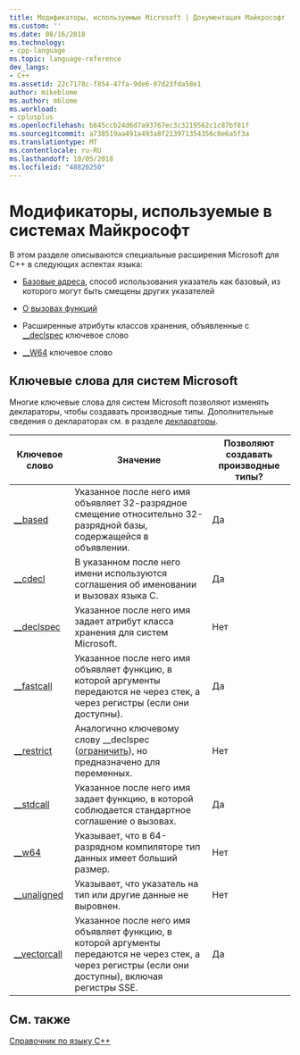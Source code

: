 ```yaml
---
title: Модификаторы, используемые Microsoft | Документация Майкрософт
ms.custom: ''
ms.date: 08/16/2018
ms.technology:
- cpp-language
ms.topic: language-reference
dev_langs:
- C++
ms.assetid: 22c7178c-f854-47fa-9de6-07d23fda58e1
author: mikeblome
ms.author: mblome
ms.workload:
- cplusplus
ms.openlocfilehash: b845ccb24d6d7a93767ec3c3219562c1c87bf81f
ms.sourcegitcommit: a738519aa491a493a8f213971354356c0e6a5f3a
ms.translationtype: MT
ms.contentlocale: ru-RU
ms.lasthandoff: 10/05/2018
ms.locfileid: "48820250"
---
```

# <a name="microsoft-specific-modifiers"></a>Модификаторы, используемые в системах Майкрософт

В этом разделе описываются специальные расширения Microsoft для C++ в следующих аспектах языка:

- [Базовые адреса](based-addressing.md), способ использования указатель как базовый, из которого могут быть смещены других указателей

- [О вызовах функций](calling-conventions.md)

- Расширенные атрибуты классов хранения, объявленные с [__declspec](declspec.md) ключевое слово

- [__W64](w64.md) ключевое слово

## <a name="microsoft-specific-keywords"></a>Ключевые слова для систем Microsoft

Многие ключевые слова для систем Microsoft позволяют изменять деклараторы, чтобы создавать производные типы. Дополнительные сведения о деклараторах см. в разделе [деклараторы](overview-of-declarators.md).

|Ключевое слово|Значение|Позволяют создавать производные типы?|
|-------------|-------------|---------------------------------|
|[__based](based-grammar.md)|Указанное после него имя объявляет 32-разрядное смещение относительно 32-разрядной базы, содержащейся в объявлении.|Да|
|[__cdecl](cdecl.md)|В указанном после него имени используются соглашения об именовании и вызовах языка C.|Да|
|[__declspec](declspec.md)|Указанное после него имя задает атрибут класса хранения для систем Microsoft.|Нет|
|[__fastcall](fastcall.md)|Указанное после него имя объявляет функцию, в которой аргументы передаются не через стек, а через регистры (если они доступны).|Да|
|[__restrict](extension-restrict.md)|Аналогично ключевому слову __declspec ([ограничить](restrict.md)), но предназначено для переменных.|Нет|
|[__stdcall](stdcall.md)|Указанное после него имя задает функцию, в которой соблюдается стандартное соглашение о вызовах.|Да|
|[__w64](w64.md)|Указывает, что в 64-разрядном компиляторе тип данных имеет больший размер.|Нет|
|[__unaligned](unaligned.md)|Указывает, что указатель на тип или другие данные не выровнен.|Нет|
|[__vectorcall](vectorcall.md)|Указанное после него имя объявляет функцию, в которой аргументы передаются не через стек, а через регистры (если они доступны), включая регистры SSE.|Да|

## <a name="see-also"></a>См. также

[Справочник по языку C++](cpp-language-reference.md)
